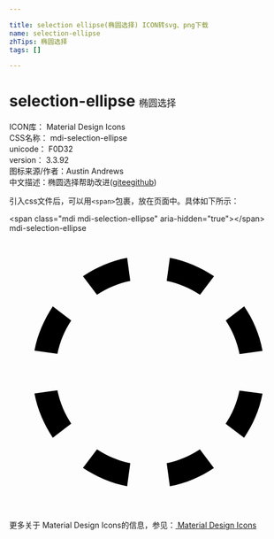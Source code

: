 ```yaml
---

title: selection ellipse(椭圆选择) ICON转svg、png下载
name: selection-ellipse
zhTips: 椭圆选择
tags: []

---
```


# selection-ellipse  <small style="font-size: 60%;font-weight: 100">椭圆选择</small>


<div class="detail-page">
<p>
<span>
ICON库：
<span class="badge-secondary badge">Material Design Icons</span> 
</span>
<br/>
<span>
CSS名称：
<span class="badge-secondary badge">mdi-selection-ellipse</span> 
</span>
<br/>
<span>
unicode：
<span class="badge-secondary badge">F0D32</span> 
<copy-btn content='F0D32' btn-title=""></copy-btn>
<copy-btn :content='String.fromCodePoint(parseInt("F0D32", 16))' btn-title="复制U"></copy-btn>
</span>
<br/>
<span>
version：
<span class="badge-secondary badge">3.3.92</span> 
</span>
<br/>
<span>图标来源/作者：<span class="badge-light badge">Austin Andrews</span></span> 
<br/>
<span class="zh-detail">中文描述：<span class="badge-primary badge">椭圆选择</span><span class="help-link"><span>帮助改进</span>(<a href="https://gitee.com/liuwave/icon-helper/edit/master/json/material/selection-ellipse.json" target="_blank" rel="noopener noreferrer">gitee</a><a href="https://github.com/liuwave/icon-helper/edit/master/json/material/selection-ellipse.json" target="_blank" rel="noopener noreferrer">github</a></span>)</span><br/>
</p>
</div>
<div class="alert alert-dark">
  <i class="mdi mdi-selection-ellipse mdi-48px"></i>
  <i class="mdi mdi-selection-ellipse mdi-36px"></i>
  <i class="mdi mdi-selection-ellipse mdi-24px"></i>
  <i class="mdi mdi-selection-ellipse mdi-18px"></i>
</div>
<div>
  <p>引入css文件后，可以用<code>&lt;span&gt;</code>包裹，放在页面中。具体如下所示：    
  </p>
  <div class="alert alert-primary" style="font-size: 14px">
    &lt;span class="mdi mdi-selection-ellipse" aria-hidden="true"&gt;&lt;/span&gt;
    <copy-btn content='<span class="mdi mdi-selection-ellipse" aria-hidden="true"></span>'></copy-btn>
  </div>
  <div class="alert alert-secondary">
    <i class="mdi mdi-selection-ellipse"
    style="font-size: 24px"
    aria-hidden="true"></i> mdi-selection-ellipse
    <copy-btn content="mdi-selection-ellipse" btn-title="复制图标名称"></copy-btn>
  </div>
</div>
<div id="svg" class="svg-wrap">
<svg xmlns="http://www.w3.org/2000/svg" viewBox="0 0 24 24"><path d="M6.35,20.25L7.56,18.66C8.42,19.23 9.39,19.64 10.43,19.85L10.16,21.83C8.77,21.57 7.5,21 6.35,20.25M16.43,18.66L17.64,20.26C16.5,21.03 15.23,21.57 13.84,21.83L13.57,19.85C14.61,19.64 15.57,19.23 16.43,18.66M19.84,13.59L21.83,13.86C21.57,15.25 21,16.54 20.24,17.66L18.65,16.45C19.22,15.6 19.63,14.63 19.84,13.59M2.17,13.84L4.15,13.57C4.36,14.61 4.77,15.58 5.34,16.44L3.75,17.65C3,16.5 2.43,15.23 2.17,13.84M18.66,7.56L20.25,6.35C21.03,7.5 21.58,8.78 21.83,10.18L19.85,10.45C19.64,9.4 19.23,8.42 18.66,7.56M13.57,4.15L13.84,2.17C15.23,2.43 16.5,3 17.65,3.75L16.44,5.34C15.58,4.77 14.61,4.36 13.57,4.15M7.56,5.34L6.35,3.75C7.5,3 8.77,2.43 10.16,2.17L10.43,4.15C9.39,4.36 8.42,4.77 7.56,5.34M4.15,10.43L2.17,10.16C2.43,8.77 3,7.5 3.75,6.35L5.34,7.56C4.77,8.42 4.36,9.39 4.15,10.43Z" /></svg>
</div>
<detail full-name='mdi-selection-ellipse'></detail>
    
<div><p>更多关于 Material Design Icons的信息，参见：<a target="_blank" href="https://iconhelper.cn/material.html"> Material Design Icons</a>
</p></div>
